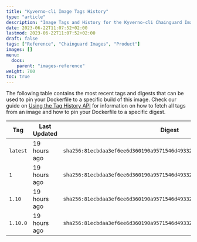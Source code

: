```yaml
---
title: "Kyverno-cli Image Tags History"
type: "article"
description: "Image Tags and History for the Kyverno-cli Chainguard Image"
date: 2023-06-22T11:07:52+02:00
lastmod: 2023-06-22T11:07:52+02:00
draft: false
tags: ["Reference", "Chainguard Images", "Product"]
images: []
menu:
  docs:
    parent: "images-reference"
weight: 700
toc: true
---
```


The following table contains the most recent tags and digests that can be used to pin your Dockerfile to a specific build of this image. Check our guide on [Using the Tag History API](/chainguard/chainguard-images/using-the-tag-history-api/) for information on how to fetch all tags from an image and how to pin your Dockerfile to a specific digest.

| Tag      | Last Updated | Digest                                                                    |
|----------|--------------|---------------------------------------------------------------------------|
| `latest` | 19 hours ago | `sha256:81ecbdaa3ef6ee6d360190a9571546d493329c1021d5455639224436562ec5de` |
| `1`      | 19 hours ago | `sha256:81ecbdaa3ef6ee6d360190a9571546d493329c1021d5455639224436562ec5de` |
| `1.10`   | 19 hours ago | `sha256:81ecbdaa3ef6ee6d360190a9571546d493329c1021d5455639224436562ec5de` |
| `1.10.0` | 19 hours ago | `sha256:81ecbdaa3ef6ee6d360190a9571546d493329c1021d5455639224436562ec5de` |
